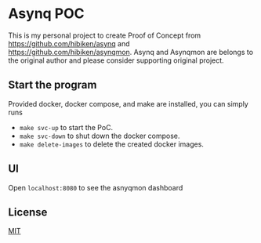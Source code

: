 # Asynq POC

This is my personal project to create Proof of Concept from https://github.com/hibiken/asynq and https://github.com/hibiken/asynqmon. Asynq and Asynqmon are belongs to the original author and please consider supporting original project.

## Start the program

Provided docker, docker compose, and make are installed, you can simply runs 
- `make svc-up` to start the PoC. 
- `make svc-down` to shut down the docker compose.
- `make delete-images` to delete the created docker images.

## UI

Open `localhost:8080` to see the asnyqmon dashboard

## License

[MIT](https://github.com/wahyudibo/asynq-poc/blob/main/LICENSE)
